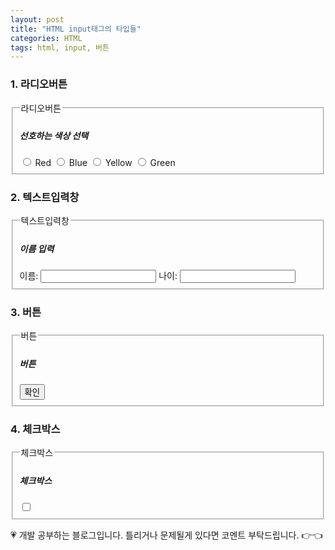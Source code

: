 ```yaml
---
layout: post
title: "HTML input태그의 타입들"
categories: HTML
tags: html, input, 버튼
---
```


### 1. 라디오버튼

<form name="form1">
  <fieldset>
    <legend>라디오버튼</legend>
      <h5>선호하는 색상 선택</h5>
    <label>
      <input type="radio" name="rb" value="red">
      Red
    </label>
    <label>
      <input type="radio" name="rb" value="blue">
      Blue
    </label>
    <label>
      <input type="radio" name="rb" value="yellow">
      Yellow
    </label>
    <label>
      <input type="radio" name="rb" value="green">
      Green
    </label>
  </fieldset>
</form>

### 2. 텍스트입력창

<form name="form1">
  <fieldset>
    <legend>텍스트입력창</legend>
    <h5>이름 입력</h5>
    <label>
      이름:
      <input type="text" name="txt1" width="20px">
    </label>
    <label>
      나이:
      <input type="text" name="txt1" width="50px">
    </label>
  </fieldset>
</form>

### 3. 버튼
<form name="form1">
  <fieldset>
    <legend>버튼</legend>
      <h5>버튼</h5>
    <label>
      <input type="button" name="btn1" value="확인">
    </label>
  </fieldset>
</form>

### 4. 체크박스
<form name="form1">
  <fieldset>
    <legend>체크박스</legend>
      <h5>체크박스</h5>
    <label>
      <input type="checkbox" name="btn1">
    </label>
  </fieldset>
</form>

<div class="c1" id="c1"><span>💗 개발 공부하는 블로그입니다. 틀리거나 문제될게 있다면 코멘트 부탁드립니다. 👉👈</span></div>
